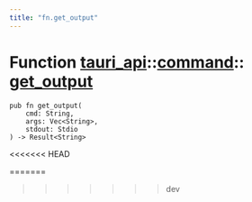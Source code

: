 ```yaml
---
title: "fn.get_output"
---
```


# Function [tauri_api](/docs/api/rust/tauri_api/../index.html)::​[command](/docs/api/rust/tauri_api/index.html)::​[get_output](/docs/api/rust/tauri_api/)

    pub fn get_output(
        cmd: String, 
        args: Vec<String>, 
        stdout: Stdio
    ) -> Result<String>
<<<<<<< HEAD
      
=======
>>>>>>> dev
